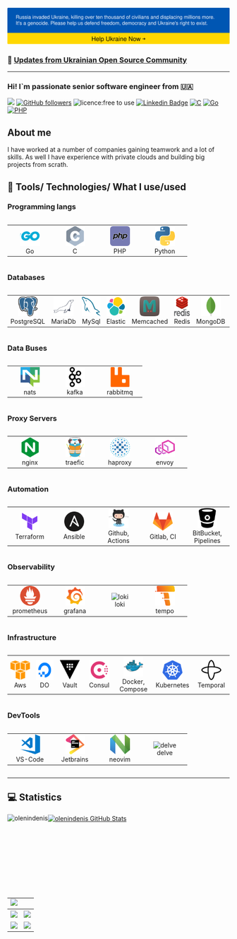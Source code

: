 [![Stand With Ukraine](https://raw.githubusercontent.com/vshymanskyy/StandWithUkraine/main/banner2-direct.svg)](https://vshymanskyy.github.io/StandWithUkraine/)

### 📢 [Updates from Ukrainian Open Source Community](https://github.com/vshymanskyy/StandWithUkraine/blob/main/docs/CommunityUpdates.md)
<hr>

<h3>Hi! I`m passionate senior software engineer from 🇺🇦</h3>

![](https://visitor-badge.glitch.me/badge?page_id=github.com/olenindenis) [![GitHub followers](https://img.shields.io/github/followers/olenindenis?label=Follow&style=social)](https://github.com/olenindenis/?tab=follow)  ![licence:free to use](https://img.shields.io/badge/licence-free--to--use-blue) [![Linkedin Badge](https://img.shields.io/badge/-olenindenis-blue?style=flat&logo=Linkedin&logoColor=white&link=https://www.linkedin.com/in/denis-olenin-b66ab082/)](https://www.linkedin.com/in/denis-olenin-b66ab082/)
[![C](https://img.shields.io/badge/c-%2300599C.svg?style=for-the-badge&logo=c&logoColor=white)](https://www.learn-c.org/)
[![Go](https://img.shields.io/badge/go-%2300ADD8.svg?style=for-the-badge&logo=go&logoColor=white)](https://go.dev/)
[![PHP](https://img.shields.io/badge/php-%23777BB4.svg?style=for-the-badge&logo=php&logoColor=white)](https://www.php.net/)

## About me

I have worked at a number of companies gaining teamwork and a lot of skills.
As well I have experience with private clouds and building big projects from scrath.

<h2>🚀 Tools/ Technologies/ What I use/used</h2>

<h3>Programming langs</h2>

<div style="display: flex; align-items: flex-start; align: center;">
  <table align="center">
    <tr>
        <td align="center"  width="88">
          <img src="images/svgicons/go-svgrepo-com.svg" alt="go" width="45" height="45" />
          <br>Go
        </td>
        <td align="center" width="88">
          <img src="images/svgicons/open-std_c-icon.svg" alt="c" width="45" height="45" />
          <br>C
        </td>
        <td align="center" width="88">
          <img src="images/svgicons/php-svgrepo-com.svg" alt="php" width="45" height="45" />
          <br>PHP
        </td>
        <td align="center" width="88">
          <img src="images/svgicons/python-icon.svg" alt="python" width="45" height="45" />
          <br>Python
        </td>
    </tr>
  </table>
</div>

<h3>Databases</h2>

<div style="display: flex; align-items: flex-start; align: center">
  <table align="center">
    <tr>
        <td align="center"  width="88">
          <img src="images/svgicons/postgresql-svgrepo-com.svg" alt="PostgreSQL" width="45" height="45" />
          <br>PostgreSQL
        </td>
        <td align="center" width="88">
          <img src="images/svgicons/mariadb-icon.svg" alt="MariaDb" width="45" height="45" />
          <br>MariaDb
        </td>
        <td align="center" width="88">
          <img src="images/svgicons/mysql-icon.svg" alt="mysql" width="45" height="45" />
          <br>MySql
        </td>
        <td align="center" width="88">
          <img src="images/svgicons/elastic-icon.svg" alt="Elastic" width="45" height="45" />
          <br>Elastic
        </td>
        <td align="center" width="88">
          <img src="images/svgicons/memcached-icon.svg" alt="Memcached" width="45" height="45" />
          <br>Memcached
        </td>
        <td align="center" width="88">
          <img src="images/svgicons/redis-original-wordmark.svg" alt="redis" width="45" height="45" />
          <br>Redis
        </td>
        <td align="center" width="88">
          <img src="images/svgicons/mongodb-icon.svg" alt="mongodb" width="45" height="45" />
          <br>MongoDB
        </td>
        <td align="center" width="88">
          <img src="images/svgicons/dragonfly-vector-1-svgrepo-com.svg" alt="dragonflydb" width="45" height="45" />
          <br>DragonflyDB
        </td>
        <td align="center" width="88">
          <img src="images/svgicons/etcd-svgrepo-com.svg" alt="etcd" width="45" height="45" />
          <br>etcd
        </td>
    </tr>
  </table>
</div>

<h3>Data Buses</h2>

<div style="display: flex; align-items: flex-start; align: center">
  <table align="center">
    <tr>
        <td align="center"  width="88">
          <img src="images/svgicons/natsio-icon.svg" alt="nats" width="45" height="45" />
          <br>nats
        </td>
        <td align="center" width="88">
          <img src="images/svgicons/apache_kafka-icon.svg" alt="kafka" width="45" height="45" />
          <br>kafka
        </td>
        <td align="center" width="88">
          <img src="images/svgicons/rabbitmq-icon.svg" alt="rabbitmq" width="45" height="45" />
          <br>rabbitmq
        </td>
    </tr>
  </table>
</div>

<h3>Proxy Servers</h2>

<div style="display: flex; align-items: flex-start; align: center">
  <table align="center">
    <tr>
        <td align="center"  width="88">
          <img src="images/svgicons/nginx-icon.svg" alt="nginx" width="45" height="45" />
          <br>nginx
        </td>
        <td align="center" width="88">
          <img src="images/svgicons/traefikio-icon.svg" alt="traefic" width="45" height="45" />
          <br>traefic
        </td>
        <td align="center" width="88">
          <img src="images/svgicons/haproxy-icon.svg" alt="haproxy" width="45" height="45" />
          <br>haproxy
        </td>
        <td align="center" width="88">
          <img src="images/svgicons/envoyproxyio-icon.svg" alt="envoy" width="45" height="45" />
          <br>envoy
        </td>
    </tr>
  </table>
</div>

<h3>Automation</h2>

<div style="display: flex; align-items: flex-start; align: center">
  <table align="center">
    <tr>
        <td align="center"  width="88">
          <img src="images/svgicons/terraform-svgrepo-com.svg" alt="Terraform" width="45" height="45" />
          <br>Terraform
        </td>
        <td align="center" width="88">
          <img src="images/svgicons/ansible-icon.svg" alt="Ansible" width="45" height="45" />
          <br>Ansible
        </td>
        <td align="center" width="88">
          <img src="images/svgicons/github-icon.svg" alt="Github" width="45" height="45" />
          <br>Github, Actions
        </td>
        <td align="center" width="88">
          <img src="images/svgicons/gitlab-icon.svg" alt="Gitlab" width="45" height="45" />
          <br>Gitlab, CI
        </td>
        <td align="center" width="88">
          <img src="images/svgicons/bitbucket-icon.svg" alt="BitBucket" width="45" height="45" />
          <br>BitBucket, Pipelines
        </td>
    </tr>
  </table>
</div>

<h3>Observability</h2>

<div style="display: flex; align-items: flex-start; align: center">
  <table align="center">
    <tr>
        <td align="center"  width="88">
          <img src="images/svgicons/prometheusio-icon.svg" alt="prometheusio" width="45" height="45" />
          <br>prometheus
        </td>
        <td align="center" width="88">
          <img src="images/svgicons/grafana-svgrepo-com.svg" alt="grafana" width="45" height="45" />
          <br>grafana
        </td>
        <td align="center" width="88">
          <img src="images/svgicons/loki_icon-com.svg" alt="loki" width="45" height="45" />
          <br>loki
        </td>
        <td align="center" width="88">
          <img src="images/svgicons/grafana-tempo.svg" alt="tempo" width="45" height="45" />
          <br>tempo
        </td>
    </tr>
  </table>
</div>

<h3>Infrastructure</h2>

<div style="display: flex; align-items: flex-start; align: center">
  <table align="center">
    <tr>
        <td align="center"  width="88">
          <img src="images/svgicons/amazon_aws-icon.svg" alt="Aws" width="50" height="45" />
          <br>Aws
        </td>
        <td align="center" width="88">
          <img src="images/svgicons/digitalocean-svgrepo-com.svg" alt="DO" width="50" height="45" />
          <br>DO
        </td>
        <td align="center" width="88">
          <img src="images/svgicons/vault-svgrepo-com.svg" alt="Vault" width="45" height="45" />
          <br>Vault
        </td>
        <td align="center" width="88">
          <img src="images/svgicons/consul-svgrepo-com.svg" alt="Consul" width="45" height="45" />
          <br>Consul
        </td>
        <td align="center" width="88">
          <img src="images/svgicons/docker-icon.svg" alt="Docker" width="45" height="45" />
          <br>Docker, Compose
        </td>
        <td align="center" width="88">
          <img src="images/svgicons/kubernetes-icon.svg" alt="Kubernetes" width="45" height="45" />
          <br>Kubernetes
        </td>
        <td align="center" width="88">
          <img src="images/svgicons/temporalio.svg" alt="Temporal" width="45" height="45" />
          <br>Temporal
        </td>
    </tr>
  </table>
</div>

<h3>DevTools</h2>

<div style="display: flex; align-items: flex-start; align: center">
  <table align="center">
    <tr>
        <td align="center"  width="88">
          <img src="images/svgicons/visualstudio_code-icon.svg" alt="VS-Code" width="45" height="45" />
          <br>VS-Code
        </td>
        <td align="center" width="88">
          <img src="images/svgicons/jetbrains-icon.svg" alt="Jetbrains" width="45" height="45" />
          <br>Jetbrains
        </td>
        <td align="center" width="88">
          <img src="images/svgicons/neovim-mark.svg" alt="neovim" width="45" height="45" />
          <br>neovim
        </td>
        <td align="center" width="88">
          <img src="https://github.com/go-delve/delve/blob/master/assets/delve_icon.png" alt="delve" width="45" height="45" />
          <br>delve
        </td>
    </tr>
  </table>
</div>

---
## 💻 Statistics

<!-- [<img align="center" src="https://github-readme-streak-stats.herokuapp.com/?user=olenindenis&theme=cobalt" alt="olenindenis" />](https://github-readme-streak-stats.herokuapp.com/?user=olenindenis) -->
[<img align="center" src="https://bad-apple-github-readme.vercel.app/api?username=olenindenis&show_icons=true&line_height=27&count_private=true&theme=cobalt" height="175" alt="olenindenis GitHub Stats" />](https://github.com/olenindenis/olenindenis)
[<img align="left" src="https://github-readme-stats.vercel.app/api/top-langs?username=olenindenis&theme=cobalt&show_icons=true&locale=en&layout=compact" height="175" alt="olenindenis" />](https://github-readme-stats.vercel.app/api/top-langs?username=olenindenis)

<div style="display: flex; align-items: flex-start; align: center; width:100%;">
  <table align="center">
    <tbody>
      <tr>
        <td colspan="2">
          <a href="https://github-profile-summary-cards.vercel.app/api/cards/profile-details?username=olenindenis">
            <img width="715" src="https://github-profile-summary-cards.vercel.app/api/cards/profile-details?username=olenindenis&theme=cobalt"/>
          </a>
        </td>
      </tr>
      <tr>
        <th>
          <a href="https://github-profile-summary-cards.vercel.app/api/cards/repos-per-language?username=olenindenis">
            <img src="https://github-profile-summary-cards.vercel.app/api/cards/repos-per-language?username=olenindenis&theme=cobalt"/>
          </a>
        </th>
        <th>
          <a href="https://github-profile-summary-cards.vercel.app/api/cards/most-commit-language?username=olenindenis&">
            <img src="https://github-profile-summary-cards.vercel.app/api/cards/most-commit-language?username=olenindenis&theme=cobalt"/>
          </a>
        </th>
      </tr>
      <tr>
        <td>
          <a href="https://github-profile-summary-cards.vercel.app/api/cards/stats?username=olenindenis">
            <img src="https://github-profile-summary-cards.vercel.app/api/cards/stats?username=olenindenis&theme=cobalt"/>
          </a>
        </td>
        <td>
          <a href="https://github-profile-summary-cards.vercel.app/api/cards/productive-time?username=olenindenis">
            <img src="https://github-profile-summary-cards.vercel.app/api/cards/productive-time?username=olenindenis&theme=cobalt"/>
          </a>
        </td>
      </tr>
    </tbody>
  </table>
</div>
